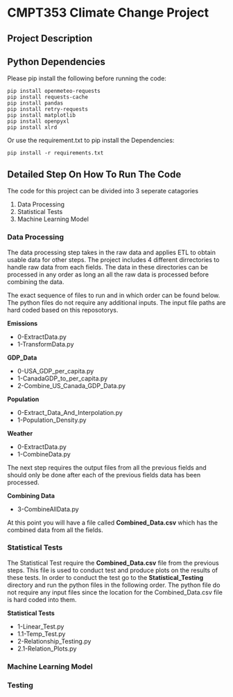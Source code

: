 # CMPT353 Climate Change Project
## Project Description

## Python Dependencies
Please pip install the following before running the code:
```
pip install openmeteo-requests
pip install requests-cache
pip install pandas
pip install retry-requests
pip install matplotlib
pip install openpyxl
pip install xlrd
```
Or use the requirement.txt to pip install the Dependencies:
```
pip install -r requirements.txt
```
## Detailed Step On How To Run The Code
The code for this project can be divided into 3 seperate catagories
1. Data Processing
2. Statistical Tests
3. Machine Learning Model

### Data Processing
The data processing step takes in the raw data and applies ETL to obtain usable data for other steps. The project includes 4 different dirrectories to handle raw data from each fields. The data in these directories can be processed in any order as long an all the raw data is processed before combining the data.

The exact sequence of files to run and in which order can be found below. The python files do not require any additional inputs. The input file paths are hard coded based on this reposotorys.

**Emissions**
- 0-ExtractData.py
- 1-TransformData.py

**GDP_Data**
- 0-USA_GDP_per_capita.py
- 1-CanadaGDP_to_per_capita.py
- 2-Combine_US_Canada_GDP_Data.py

**Population**
- 0-Extract_Data_And_Interpolation.py
- 1-Population_Density.py

**Weather**
- 0-ExtractData.py
- 1-CombineData.py

The next step requires the output files from all the previous fields and should only be done after each of the previous fields data has been processed.

**Combining Data**
- 3-CombineAllData.py

At this point you will have a file called **Combined_Data.csv** which has the combined data from all the fields.

### Statistical Tests
The Statistical Test require the **Combined_Data.csv** file from the previous steps. This file is used to conduct test and produce plots on the results of these tests. In order to conduct the test go to the **Statistical_Testing** directory and run the python files in the following order. The python file do not require any input files since the location for the Combined_Data.csv file is hard coded into them.

**Statistical Tests**
- 1-Linear_Test.py
- 1.1-Temp_Test.py
- 2-Relationship_Testing.py
- 2.1-Relation_Plots.py

### Machine Learning Model
### Testing
